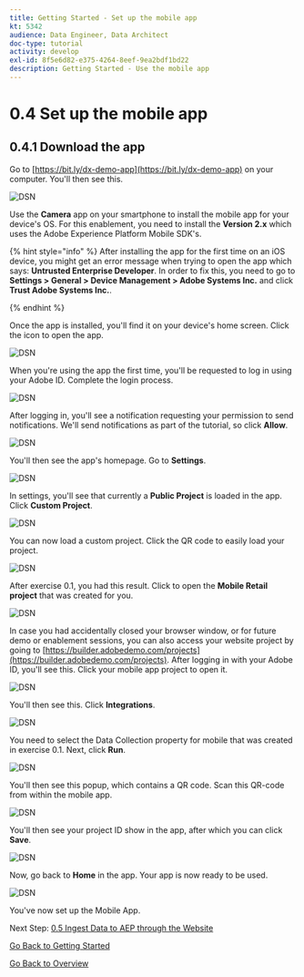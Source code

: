```yaml
---
title: Getting Started - Set up the mobile app
kt: 5342
audience: Data Engineer, Data Architect
doc-type: tutorial
activity: develop
exl-id: 8f5e6d82-e375-4264-8eef-9ea2bdf1bd22
description: Getting Started - Use the mobile app
---
```


# 0.4 Set up the mobile app

## 0.4.1 Download the app

Go to [https://bit.ly/dx-demo-app](https://bit.ly/dx-demo-app) on your computer. You'll then see this.

![DSN](images/mobileapp.png)

Use the **Camera** app on your smartphone to install the mobile app for your device's OS. For this enablement, you need to install the **Version 2.x** which uses the Adobe Experience Platform Mobile SDK's.

{% hint style="info" %}
After installing the app for the first time on an iOS device, you might get an error message when trying to open the app which says: **Untrusted Enterprise Developer**. In order to fix this, you need to go to **Settings > General > Device Management > Adobe Systems Inc.** and click **Trust Adobe Systems Inc.**.

{% endhint %}

Once the app is installed, you'll find it on your device's home screen. Click the icon to open the app.

![DSN](images/mobileappn1.png)

When you're using the app the first time, you'll be requested to log in using your Adobe ID. Complete the login process.

![DSN](images/mobileappn2.png)

After logging in, you'll see a notification requesting your permission to send notifications. We'll send notifications as part of the tutorial, so click **Allow**.

![DSN](images/mobileappn3.png)

You'll then see the app's homepage. Go to **Settings**.

![DSN](images/mobileappn4.png)

In settings, you'll see that currently a **Public Project** is loaded in the app. Click **Custom Project**.

![DSN](images/mobileappn5.png)

You can now load a custom project. Click the QR code to easily load your project.

![DSN](images/mobileappn6.png)

After exercise 0.1, you had this result. Click to open the **Mobile Retail project** that was created for you.

![DSN](images/dsn5b.png)

In case you had accidentally closed your browser window, or for future demo or enablement sessions, you can also access your website project by going to [https://builder.adobedemo.com/projects](https://builder.adobedemo.com/projects). After logging in with your Adobe ID, you'll see this. Click your mobile app project to open it.

![DSN](images/web8a.png)

You'll then see this. Click **Integrations**.

![DSN](images/web8aa.png)

You need to select the Data Collection property for mobile that was created in exercise 0.1. Next, click **Run**.

![DSN](images/web8b.png)

You'll then see this popup, which contains a QR code. Scan this QR-code from within the mobile app.

![DSN](images/web8c.png)

You'll then see your project ID show in the app, after which you can click **Save**.

![DSN](images/mobileappn7.png)

Now, go back to **Home** in the app. Your app is now ready to be used.

![DSN](images/mobileappn8.png)

You've now set up the Mobile App.

Next Step: [0.5 Ingest Data to AEP through the Website](ex5.md)

[Go Back to Getting Started](getting-started.md)

[Go Back to Overview](./)
